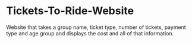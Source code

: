 # Tickets-To-Ride-Website
Website that takes a group name, ticket type, number of tickets, payment type and age group and displays the cost and all of that information. 
